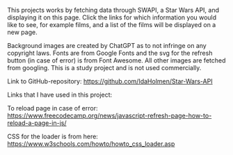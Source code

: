 This projects works by fetching data through SWAPI, a Star Wars API, and displaying it on this page. 
Click the links for which information you would like to see, for example films, and a list of the films will be displayed on a new page.

Background images are created by ChatGPT as to not infringe on any copyright laws. 
Fonts are from Google Fonts and the svg for the refresh button (in case of error) is from Font Awesome.
All other images are fetched from googling.
This is a study project and is not used commercially.

Link to GitHub-repository:
https://github.com/IdaHolmen/Star-Wars-API


Links that I have used in this project:

To reload page in case of error:
https://www.freecodecamp.org/news/javascript-refresh-page-how-to-reload-a-page-in-js/

CSS for the loader is from here:
https://www.w3schools.com/howto/howto_css_loader.asp



